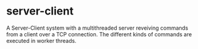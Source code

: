 # server-client

A Server-Client system with a multithreaded server reveiving commands from a client over a TCP connection.
The different kinds of commands are executed in worker threads.

